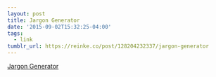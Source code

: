 ```yaml
---
layout: post
title: Jargon Generator
date: '2015-09-02T15:32:25-04:00'
tags:
  - link
tumblr_url: https://reinke.co/post/128204232337/jargon-generator
---
```

[Jargon Generator](http://shinytoylabs.com/jargon/)  
